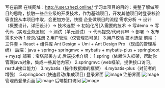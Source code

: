 写在前面
在线网址：http://user.zhezi.online/
学习本项目的目的：完整了解做项目的思路，接触一些企业级的开发技术，作为基础项目，开发其他项目时登录校验等直接从本项目中取，会更加方便，快捷
企业做项目的流程
需求分析 -> 设计（概要设计，详细设计）-> 技术选型 -> 初始化/引入需要的技术 -> 写demo -> 写代码（实现业务逻辑）-> 测试（单元测试）-> 代码提交/代码评审 -> 部署 -> 发布
需求分析
1.登录/注册
2.用户管理（仅管理员可见）
3.用户校验
技术选型
前端 ：三件套 + React + 组件库 Ant Design + Umi + Ant Design Pro （现成的管理系统）
后端：java + spring+ springmvc + mybatis + mybatis-plus + springboot + mysql
部署：宝塔部署方式
后端技术介绍：
1.spring（依赖注入框架，帮助你管理java对象，集成一些其他内容） 
2.springmvc (web框架，提供接口访问，restful接口能力）
3.mybatis（操作数据库的框架）
4.mybatis-plus（对前者的增强）
5.springboot (快速启动/集成项目)
登录界面
![image](https://github.com/Serendipityzhezi/user-center/assets/122675076/63260a19-5c7b-4d34-980b-2dc83802d094)
注册界面
![image](https://github.com/Serendipityzhezi/user-center/assets/122675076/6bed1777-16dd-4cfe-baee-b3d037a5e790)
管理员登录页面
![image](https://github.com/Serendipityzhezi/user-center/assets/122675076/f718d0dc-2c28-4f7d-93d8-4b59caa2f221)
后端接口访问
![image](https://github.com/Serendipityzhezi/user-center/assets/122675076/87b868f0-81dc-486d-ae33-e3c2980ae556)



